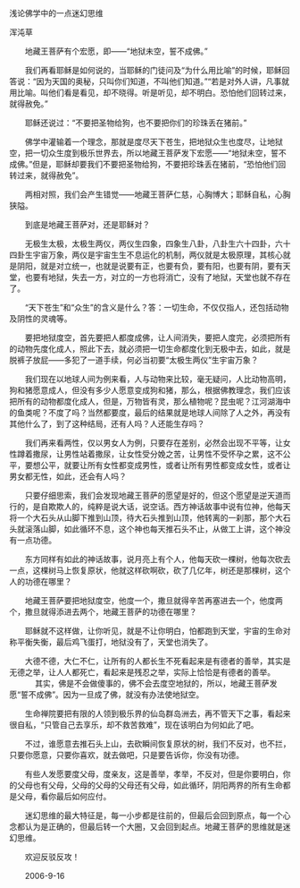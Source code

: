 浅论佛学中的一点迷幻思维

浑沌草


　　地藏王菩萨有个宏愿，即——“地狱未空，誓不成佛。”

　　我们再看耶稣是如何说的，当耶稣的门徒问及“为什么用比喻”的时候，耶稣回答说：“因为天国的奥秘，只叫你们知道，不叫他们知道。”“若是对外人讲，凡事就用比喻。叫他们看是看见，却不晓得。听是听见，却不明白。恐怕他们回转过来，就得赦免。”

　　耶稣还说过：“不要把圣物给狗，也不要把你们的珍珠丢在猪前。”

　　佛学中灌输着一个理念，那就是度尽天下苍生，把地狱众生也度尽，让地狱空，把一切众生度到极乐世界去，所以地藏王菩萨发下宏愿——“地狱未空，誓不成佛。”但是，耶稣却要我们不要把圣物给狗，不要把珍珠丢在猪前，“恐怕他们回转过来，就得赦免”。

　　两相对照，我们会产生错觉——地藏王菩萨仁慈，心胸博大；耶稣自私，心胸狭隘。

　　到底是地藏王菩萨对，还是耶稣对？

　　无极生太极，太极生两仪，两仪生四象，四象生八卦，八卦生六十四卦，六十四卦生宇宙万象，两仪是宇宙生生不息运化的机制，两仪就是太极原理，其核心就是阴阳，就是对立统一，也就是说要有正，也要有负，要有阳，也要有阴，要有天堂，也要有地狱，失去一方，对立的一方也将消亡，没有了地狱，天堂也就不存在了。

　　“天下苍生”和“众生”的含义是什么？答：一切生命，不仅仅指人，还包括动物及阴性的灵魂等。

　　要把地狱度空，首先要把人都度成佛，让人间消失，要把人度完，必须把所有的动物先度化成人，照此下去，就必须把一切生命都度化到无极中去，如此，就是脱裤子放屁——多犯了一道手续，何必当初要“太极生两仪”生宇宙万象？

　　我们现在以地球人间为例来看，人与动物来比较，毫无疑问，人比动物高明，狗和猪愿意成人，但没有多少人愿意变成狗和猪，那么，根据佛教理念，我们应该把所有的动物都度化成人，但是，万物皆有灵，那么植物呢？昆虫呢？江河湖海中的鱼类呢？不度了吗？当然都要度，最后的结果就是地球人间除了人之外，再没有其他什么了，到了这种结局，还有人吗？人还能生存吗？

　　我们再来看两性，仅以男女人为例，只要存在差别，必然会出现不平等，让女性蹲着撒尿，让男性站着撒尿，让女性受分娩之苦，让男性不受怀孕之累，这不公平，要想公平，就要让所有女性都变成男性，或者让所有男性都变成女性，或者让男女都无性，如此，还会有人吗？

　　只要仔细思索，我们会发现地藏王菩萨的愿望是好的，但这个愿望是逆天道而行的，是自欺欺人的，纯粹是说大话，说空话。西方神话故事中说有位神，他每天将一个大石头从山脚下推到山顶，待大石头推到山顶，他转离的一刹那，那个大石头就滚落山脚，如此循环不息，这个神也每天推石头不止，从做工上讲，这个神没有一点功德。

　　东方同样有如此的神话故事，说月亮上有个人，他每天砍一棵树，他每次砍去一点，这棵树马上恢复原状，他就这样砍啊砍，砍了几亿年，树还是那棵树，这个人的功德在哪里？

　　地藏王菩萨要把地狱度空，他度一个，撒旦就得辛苦再塞进去一个，他度两个，撒旦就得添进去两个，地藏王菩萨的功德在哪里？

　　耶稣就不这样做，让你听见，就是不让你明白，怕都跑到天堂，宇宙的生命对称平衡失衡，最后鸡飞蛋打，地狱没有了，天堂也消失了。

　　大德不德，大仁不仁，让所有的人都长生不死看起来是有德者的善举，其实是无德之举，让人人都死亡，看起来是残忍之举，实际上恰恰是有德者的善举。
　
　　其实，佛是不会做傻事的，佛不会去度空地狱的，所以，地藏王菩萨发愿“誓不成佛”。因为一旦成了佛，就没有办法使地狱空。

　　生命禅院要把有限的人领到极乐界的仙岛群岛洲去，再不管天下之事，看起来很自私，“只管自己去享乐，却不救苦救难”，现在该明白为何如此了吧。

　　不过，谁愿意去推石头上山，去砍瞬间恢复原状的树，我们不反对，也不拦，只要你愿意，只要你喜欢，就去做吧，只是要告诉你，你没有功德。

　　有些人发愿要度父母，度亲友，这是善举，孝举，不反对，但是你要明白，你的父母也有父母，父母的父母的父母还有父母，如此循环，阴阳两界的所有生命都是父母，看你最后如何应付。

　　迷幻思维的最大特征是，每一小步都是往前的，但最后会回到原点，每一个心念都认为是正确的，但最后转一个大圈，又会回到起点。地藏王菩萨的思维就是迷幻思维。

　　欢迎反驳反攻！

　　2006-9-16



